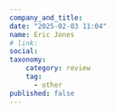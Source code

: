 ```yaml
---
company_and_title: 
date: "2025-02-03 11:04"
name: Eric Jones
# link:
social: 
taxonomy:
    category: review
    tag:
      - other
published: false
---
```



